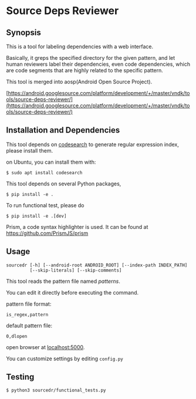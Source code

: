 # Source Deps Reviewer

## Synopsis

This is a tool for labeling dependencies with a web interface.

Basically, it greps the specified directory for the given pattern,
and let human reviewers label their dependencies, even code dependencies,
which are code segments that are highly related to the specific pattern.

This tool is merged into aosp(Android Open Source Project).

[https://android.googlesource.com/platform/development/+/master/vndk/tools/source-deps-reviewer/](https://android.googlesource.com/platform/development/+/master/vndk/tools/source-deps-reviewer/)
## Installation and Dependencies

This tool depends on [codesearch](https://github.com/google/codesearch)
to generate regular expression index, please install them.

on Ubuntu, you can install them with:
```
$ sudo apt install codesearch
```

This tool depends on several Python packages,

```
$ pip install -e .
```

To run functional test, please do

```
$ pip install -e .[dev]
```

Prism, a code syntax highlighter is used.
It can be found at https://github.com/PrismJS/prism

## Usage

```
sourcedr [-h] [--android-root ANDROID_ROOT] [--index-path INDEX_PATH]
         [--skip-literals] [--skip-comments]
```
This tool reads the pattern file named *patterns*.

You can edit it directly before executing the command.

pattern file format:
```
is_regex,pattern
```

default pattern file:

```
0,dlopen
```

open browser at [localhost:5000](localhost:5000).

You can customize settings by editing `config.py`

## Testing

```
$ python3 sourcedr/functional_tests.py
```
